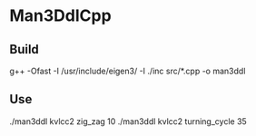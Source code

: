 # Man3DdlCpp

## Build
g++ -Ofast -I /usr/include/eigen3/ -I ./inc src/*.cpp -o man3ddl

## Use
./man3ddl kvlcc2 zig_zag 10
./man3ddl kvlcc2 turning_cycle 35